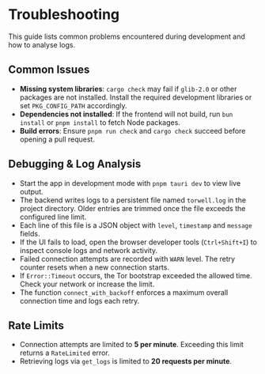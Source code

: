 # Troubleshooting

This guide lists common problems encountered during development and how to analyse logs.

## Common Issues

- **Missing system libraries**: `cargo check` may fail if `glib-2.0` or other packages are not installed. Install the required development libraries or set `PKG_CONFIG_PATH` accordingly.
- **Dependencies not installed**: If the frontend will not build, run `bun install` or `pnpm install` to fetch Node packages.
- **Build errors**: Ensure `pnpm run check` and `cargo check` succeed before opening a pull request.

## Debugging & Log Analysis

- Start the app in development mode with `pnpm tauri dev` to view live output.
- The backend writes logs to a persistent file named `torwell.log` in the project directory. Older entries are trimmed once the file exceeds the configured line limit.
- Each line of this file is a JSON object with `level`, `timestamp` and `message` fields.
- If the UI fails to load, open the browser developer tools (`Ctrl+Shift+I`) to inspect console logs and network activity.
- Failed connection attempts are recorded with `WARN` level. The retry counter resets when a new connection starts.
- If `Error::Timeout` occurs, the Tor bootstrap exceeded the allowed time. Check your network or increase the limit.
- The function `connect_with_backoff` enforces a maximum overall connection time and logs each retry.

## Rate Limits

- Connection attempts are limited to **5 per minute**. Exceeding this limit returns a `RateLimited` error.
- Retrieving logs via `get_logs` is limited to **20 requests per minute**.

